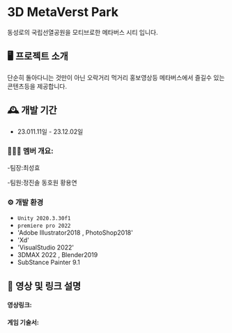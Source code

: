# 3D MetaVerst Park
동성로의 국립선열공원을 모티브로한 메타버스 시티 입니다.

## 🖥️ 프로젝트 소개
단순히 돌아다니는 것만이 아닌 오락거리 먹거리 홍보영상등
메타버스에서 즐길수 있는 콘텐츠등을 제공합니다.
<br>

## 🕰️ 개발 기간
* 23.011.11일 - 23.12.02일

### 🧑‍🤝‍🧑 멤버 개요:
 -팀장:최성효
 
 -팀원:정진솔
       동호원
       황용연

### ⚙️ 개발 환경
- `Unity 2020.3.30f1`
- `premiere pro 2022`
- 'Adobe Illustrator2018 , PhotoShop2018'
- 'Xd'
- 'VisualStudio 2022'
- 3DMAX 2022 , Blender2019
- SubStance Painter 9.1

## 📌 영상 및 링크 설명
<h4>영상링크: </h4><a href =""></a>

<h4>게임 기술서:</h4><a href=""></a>

